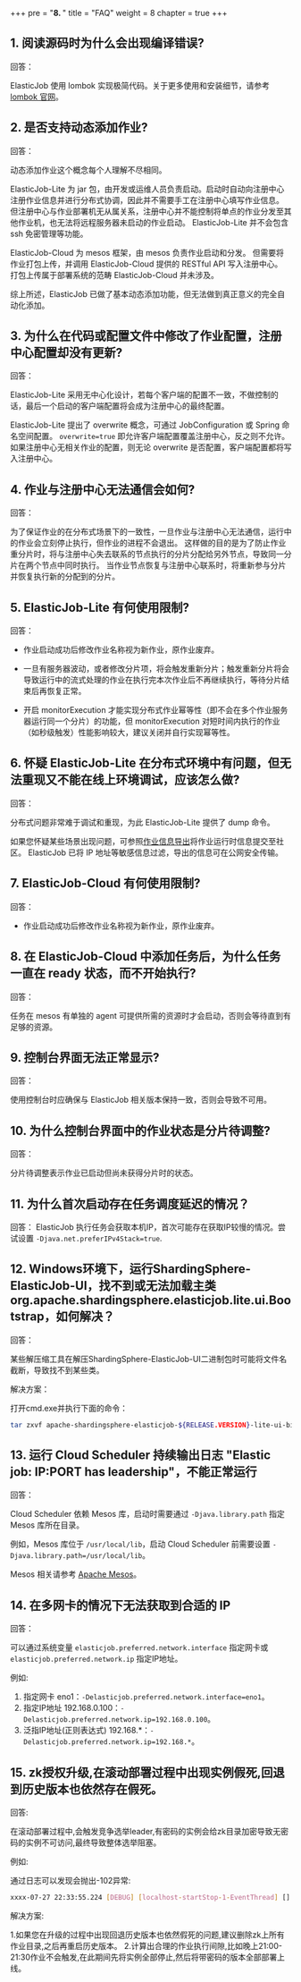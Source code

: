 +++
pre = "<b>8. </b>"
title = "FAQ"
weight = 8
chapter = true
+++

## 1. 阅读源码时为什么会出现编译错误?

回答：

ElasticJob 使用 lombok 实现极简代码。关于更多使用和安装细节，请参考 [lombok 官网](https://projectlombok.org/download)。

## 2. 是否支持动态添加作业?

回答：

动态添加作业这个概念每个人理解不尽相同。

ElasticJob-Lite 为 jar 包，由开发或运维人员负责启动。启动时自动向注册中心注册作业信息并进行分布式协调，因此并不需要手工在注册中心填写作业信息。
但注册中心与作业部署机无从属关系，注册中心并不能控制将单点的作业分发至其他作业机，也无法将远程服务器未启动的作业启动。
ElasticJob-Lite 并不会包含 ssh 免密管理等功能。

ElasticJob-Cloud 为 mesos 框架，由 mesos 负责作业启动和分发。
但需要将作业打包上传，并调用 ElasticJob-Cloud 提供的 RESTful API 写入注册中心。
打包上传属于部署系统的范畴 ElasticJob-Cloud 并未涉及。

综上所述，ElasticJob 已做了基本动态添加功能，但无法做到真正意义的完全自动化添加。

## 3. 为什么在代码或配置文件中修改了作业配置，注册中心配置却没有更新?

回答：

ElasticJob-Lite 采用无中心化设计，若每个客户端的配置不一致，不做控制的话，最后一个启动的客户端配置将会成为注册中心的最终配置。

ElasticJob-Lite 提出了 overwrite 概念，可通过 JobConfiguration 或 Spring 命名空间配置。
`overwrite=true` 即允许客户端配置覆盖注册中心，反之则不允许。
如果注册中心无相关作业的配置，则无论 overwrite 是否配置，客户端配置都将写入注册中心。

## 4. 作业与注册中心无法通信会如何?

回答：

为了保证作业的在分布式场景下的一致性，一旦作业与注册中心无法通信，运行中的作业会立刻停止执行，但作业的进程不会退出。
这样做的目的是为了防止作业重分片时，将与注册中心失去联系的节点执行的分片分配给另外节点，导致同一分片在两个节点中同时执行。
当作业节点恢复与注册中心联系时，将重新参与分片并恢复执行新的分配到的分片。

## 5. ElasticJob-Lite 有何使用限制?

回答：

* 作业启动成功后修改作业名称视为新作业，原作业废弃。

* 一旦有服务器波动，或者修改分片项，将会触发重新分片；触发重新分片将会导致运行中的流式处理的作业在执行完本次作业后不再继续执行，等待分片结束后再恢复正常。

* 开启 monitorExecution 才能实现分布式作业幂等性（即不会在多个作业服务器运行同一个分片）的功能，但 monitorExecution 对短时间内执行的作业（如秒级触发）性能影响较大，建议关闭并自行实现幂等性。

## 6. 怀疑 ElasticJob-Lite 在分布式环境中有问题，但无法重现又不能在线上环境调试，应该怎么做?

回答：

分布式问题非常难于调试和重现，为此 ElasticJob-Lite 提供了 dump 命令。

如果您怀疑某些场景出现问题，可参照[作业信息导出](/cn/user-manual/elasticjob-lite/operation/dump/)将作业运行时信息提交至社区。
ElasticJob 已将 IP 地址等敏感信息过滤，导出的信息可在公网安全传输。

## 7. ElasticJob-Cloud 有何使用限制?

回答：

* 作业启动成功后修改作业名称视为新作业，原作业废弃。

## 8. 在 ElasticJob-Cloud 中添加任务后，为什么任务一直在 ready 状态，而不开始执行?

回答：

任务在 mesos 有单独的 agent 可提供所需的资源时才会启动，否则会等待直到有足够的资源。

## 9. 控制台界面无法正常显示?

回答：

使用控制台时应确保与 ElasticJob 相关版本保持一致，否则会导致不可用。

## 10. 为什么控制台界面中的作业状态是分片待调整?

回答：

分片待调整表示作业已启动但尚未获得分片时的状态。

## 11. 为什么首次启动存在任务调度延迟的情况？

回答：
ElasticJob 执行任务会获取本机IP，首次可能存在获取IP较慢的情况。尝试设置 `-Djava.net.preferIPv4Stack=true`.


## 12. Windows环境下，运行ShardingSphere-ElasticJob-UI，找不到或无法加载主类 org.apache.shardingsphere.elasticjob.lite.ui.Bootstrap，如何解决？

回答：

某些解压缩工具在解压ShardingSphere-ElasticJob-UI二进制包时可能将文件名截断，导致找不到某些类。

解决方案：

打开cmd.exe并执行下面的命令：

```bash
tar zxvf apache-shardingsphere-elasticjob-${RELEASE.VERSION}-lite-ui-bin.tar.gz
```

## 13. 运行 Cloud Scheduler 持续输出日志 "Elastic job: IP:PORT has leadership"，不能正常运行

回答：

Cloud Scheduler 依赖 Mesos 库，启动时需要通过 `-Djava.library.path` 指定 Mesos 库所在目录。

例如，Mesos 库位于 `/usr/local/lib`，启动 Cloud Scheduler 前需要设置 `-Djava.library.path=/usr/local/lib`。

Mesos 相关请参考 [Apache Mesos](https://mesos.apache.org/)。

## 14. 在多网卡的情况下无法获取到合适的 IP

回答：

可以通过系统变量 `elasticjob.preferred.network.interface` 指定网卡或 `elasticjob.preferred.network.ip` 指定IP地址。

例如:

1. 指定网卡 eno1：`-Delasticjob.preferred.network.interface=eno1`。
1. 指定IP地址 192.168.0.100：`-Delasticjob.preferred.network.ip=192.168.0.100`。
1. 泛指IP地址(正则表达式) 192.168.*：`-Delasticjob.preferred.network.ip=192.168.*`。

## 15. zk授权升级,在滚动部署过程中出现实例假死,回退到历史版本也依然存在假死。

回答:

在滚动部署过程中,会触发竞争选举leader,有密码的实例会给zk目录加密导致无密码的实例不可访问,最终导致整体选举阻塞。

例如:

通过日志可以发现会抛出-102异常:

```bash
xxxx-07-27 22:33:55.224 [DEBUG] [localhost-startStop-1-EventThread] [] [] [] - o.a.c.f.r.c.TreeCache : processResult: CuratorEventImpl{type=GET_DATA, resultCode=-102, path='/xxx/leader/election/latch/_c_bccccdcc-1134-4e0a-bb52-59a13836434a-latch-0000000047', name='null', children=null, context=null, stat=null, data=null, watchedEvent=null, aclList=null}
```

解决方案:

1.如果您在升级的过程中出现回退历史版本也依然假死的问题,建议删除zk上所有作业目录,之后再重启历史版本。
2.计算出合理的作业执行间隙,比如晚上21:00-21:30作业不会触发,在此期间先将实例全部停止,然后将带密码的版本全部部署上线。